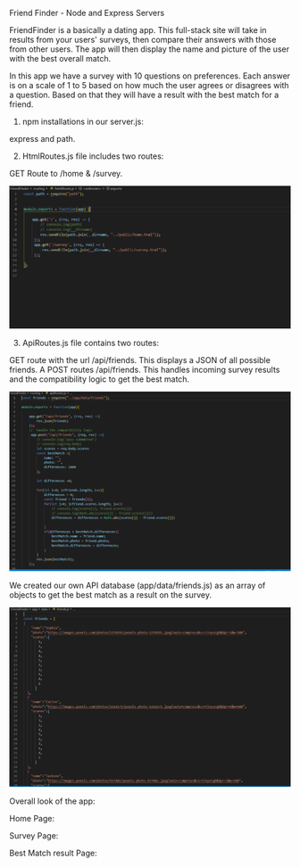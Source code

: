 Friend Finder - Node and Express Servers

FriendFinder is a basically a dating app. This full-stack site will take in results from your users' surveys, then compare their answers with those from other users. The app will then display the name and picture of the user with the best overall match.

In this app we have a survey with 10 questions on preferences. Each answer is on a scale of 1 to 5 based on how much the user agrees or disagrees with a question. Based on that they will have a result with the best match for a friend.

1. npm installations in our server.js:

express and path.

2. HtmlRoutes.js file includes two routes:

GET Route to /home & /survey.

![](public/images/htmlRoutes.PNG)

3. ApiRoutes.js file contains two routes:

GET route with the url /api/friends. This displays a JSON of all possible friends.
A POST routes /api/friends. This handles incoming survey results and the compatibility logic to get the best match.

![](public/images/ApiRoutes.PNG)

We created our own API database (app/data/friends.js) as an array of objects to get the best match as a result on the survey.

![](public/images/Api-database.PNG)

Overall look of the app:

Home Page:
![]()

Survey Page:
![]()

Best Match result Page:
![]()



